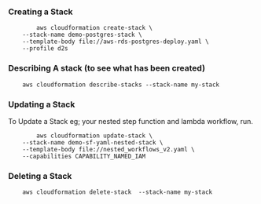 ### Creating a Stack

            aws cloudformation create-stack \
        --stack-name demo-postgres-stack \
        --template-body file://aws-rds-postgres-deploy.yaml \
        --profile d2s


### Describing A stack (to see what has been created)

        aws cloudformation describe-stacks --stack-name my-stack


### Updating a Stack

To Update a Stack eg; your nested step function and lambda workflow, run.

            aws cloudformation update-stack \ 
        --stack-name demo-sf-yaml-nested-stack \
        --template-body file://nested_workflows_v2.yaml \
        --capabilities CAPABILITY_NAMED_IAM

### Deleting a Stack

        aws cloudformation delete-stack  --stack-name my-stack
